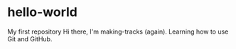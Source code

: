 # hello-world
My first repository
Hi there, I'm making-tracks (again). Learning how to use Git and GitHub.

